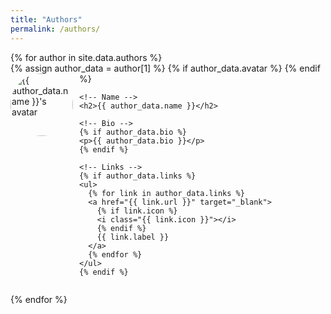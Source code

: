 ```yaml
---
title: "Authors"
permalink: /authors/
---
```


<div class="authors-list">
  {% for author in site.data.authors %}
  <div class="author-card" style="margin-bottom: 2em;">
    <!-- Avatar -->
    {% assign author_data = author[1] %}
    {% if author_data.avatar %}
    <img src="https://xrg2014.github.io{{ '/' | relative_url }}{{ author_data.avatar }}" alt="{{ author_data.name }}'s avatar" style="width: 100px; height: 100px; border-radius: 50%; margin-right: 10px; float: left;">
    {% endif %}
    
    <!-- Name -->
    <h2>{{ author_data.name }}</h2>
    
    <!-- Bio -->
    {% if author_data.bio %}
    <p>{{ author_data.bio }}</p>
    {% endif %}
    
    <!-- Links -->
    {% if author_data.links %}
    <ul>
      {% for link in author_data.links %}
      <a href="{{ link.url }}" target="_blank">
        {% if link.icon %}
        <i class="{{ link.icon }}"></i>
        {% endif %}
        {{ link.label }}
      </a>
      {% endfor %}
    </ul>
    {% endif %}  
  </div>

  <div style="clear: both;"></div>
  {% endfor %}
</div>
